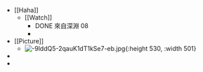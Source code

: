 - [[Haha]]
	- [[Watch]]
		- DONE 來自深淵 08
		-
- [[Picture]]
	- ![-9lddQ5-2qauK1dT1kSe7-eb.jpg](../assets/-9lddQ5-2qauK1dT1kSe7-eb_1660810099586_0.jpg){:height 530, :width 501}
-
-